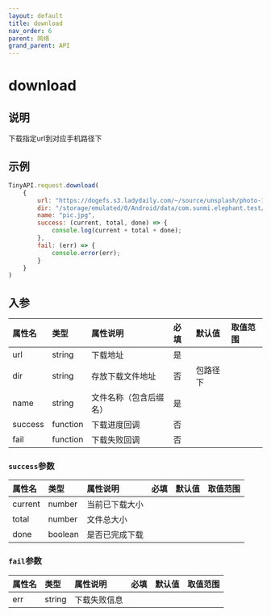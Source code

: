 ```yaml
---
layout: default
title: download
nav_order: 6
parent: 网络
grand_parent: API
---
```


# download

## 说明
下载指定url到对应手机路径下

## 示例
```javascript
TinyAPI.request.download(
    {
        url: "https://dogefs.s3.ladydaily.com/~/source/unsplash/photo-1527693381201-45771cd9716f?ixid=MnwxMjA3fDB8MHxzZWFyY2h8ODJ8fGdpcmwlMjBhbG9uZXxlbnwwfHwwfHw%3D&ixlib=rb-1.2.1&auto=format&fit=crop&w=600&q=80",
        dir: "/storage/emulated/0/Android/data/com.sunmi.elephant.test/cache",
        name: "pic.jpg",
        success: (current, total, done) => {
            console.log(current + total + done);
        },
        fail: (err) => {
            console.error(err);
        }
    }
)
```

## 入参

| 属性名     | 类型       | 属性说明        | 必填  | 默认值  | 取值范围                   |
|:--------|:---------|:------------|:----|:-----|:-----------------------|
| url     | string   | 下载地址        | 是   |      |  |
| dir     | string   | 存放下载文件地址    | 否   | 包路径下 |  |
| name    | string   | 文件名称（包含后缀名） | 是   |      |  |
| success | function | 下载进度回调      | 否   |      |  |
| fail    | function | 下载失败回调      | 否   |      |  |

### `success`参数

| 属性名     | 类型      | 属性说明    | 必填  | 默认值    | 取值范围                   |
|:--------|:--------|:--------|:----|:-------|:-----------------------|
| current | number  | 当前已下载大小 |     |  |  |
| total   | number  | 文件总大小   |     |  |  |
| done    | boolean | 是否已完成下载 |     |  |  |

### `fail`参数

| 属性名 | 类型     | 属性说明   | 必填  | 默认值    | 取值范围                   |
|:----|:-------|:-------|:----|:-------|:-----------------------|
| err | string | 下载失败信息 |     |  |  |